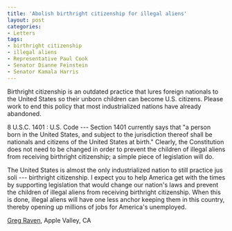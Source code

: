 ```yaml
---
title: 'Abolish birthright citizenship for illegal aliens'
layout: post
categories:
- Letters
tags:
- birthright citizenship
- illegal aliens
- Representative Paul Cook
- Senator Dianne Feinstein
- Senator Kamala Harris
---
```


Birthright citizenship is an outdated practice that lures foreign nationals to the United States so their unborn children can become U.S. citizens. Please work to end this policy that most industrialized nations have already abandoned.

8 U.S.C. 1401 : U.S. Code --- Section 1401 currently says that "a person born in the United States, and subject to the jurisdiction thereof shall be nationals and citizens of the United States at birth." Clearly, the Constitution does not need to be changed in order to prevent the children of illegal aliens from receiving birthright citizenship; a simple piece of legislation will do.

The United States is almost the only industrialized nation to still practice jus soli --- birthright citizenship. I expect you to help America get with the times by supporting legislation that would change our nation's laws and prevent the children of illegal aliens from receiving birthright citizenship. When this is done, illegal aliens will have one less anchor keeping them in this country, thereby opening up millions of jobs for America's unemployed.

[Greg Raven](https://www.gregraven.org), Apple Valley, CA